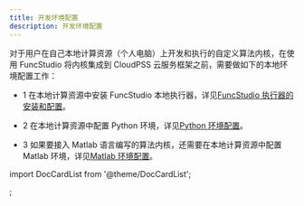 ```yaml
---
title: 开发环境配置
description: 开发环境配置
---
```


对于用户在自己本地计算资源（个人电脑）上开发和执行的自定义算法内核，在使用 FuncStudio 将内核集成到 CloudPSS 云服务框架之前，需要做如下的本地环境配置工作：

- 1 在本地计算资源中安装 FuncStudio 本地执行器，详见[FuncStudio 执行器的安装和配置](./10-executor-setup/index.md)。

- 2 在本地计算资源中配置 Python 环境，详见[Python 环境配置](./20-python-env-config/index.md)。
  
- 3 如果要接入 Matlab 语言编写的算法内核，还需要在本地计算资源中配置 Matlab 环境，详见[Matlab 环境配置](./30-matlab-env-config/index.md)。


import DocCardList from '@theme/DocCardList';

<DocCardList />;